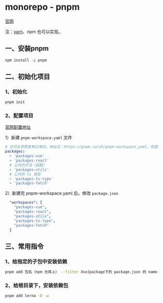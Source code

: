# monorepo - pnpm

[官网](https://pnpm.io/zh/)

注：[yarn](https://github.com/Not-have/alibabacloud-console-base)、npm 也可以实现。

## 一、安装pnpm

```bash
npm install -g pnpm
```

## 二、初始化项目

### 1、初始化

```bash
pnpm init
```

### 2、配置项目

[官网配置地址](https://pnpm.io/zh/pnpm-workspace_yaml)

1）新建 `pnpm-workspace.yaml` 文件

```yaml
# 也可从官网复制过来的，地址见：https://pnpm.io/zh/pnpm-workspace_yaml，但是 我习惯把组件写到 packages 下 
packages:
  - 'packages-vue'
  - 'packages-react'
  # 公共的方法（函数）
  - 'packages-utils'
  # 公共的 ts 类型
  - 'packages-ts-type'
  - 'packages-fetch'
```

2）新建完 pnpm-workspace.yaml 后，修改 `package.json`

```yaml
  "workspaces": [
    "packages-vue",
    "packages-react",
    "packages-utils",
    "packages-ts-type",
    "packages-fetch"
  ]
```

## 三、常用指令

### 1、给指定的子包中安装依赖

```bash
pnpm add 包名（npm 仓库上） --filter Xxx(package下的 package.json 的 name 字段)
```

### 2、给根目录下，安装依赖包

```bash
pnpm add lerna -D -w
```
